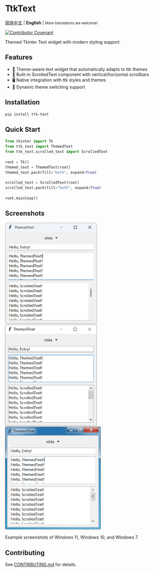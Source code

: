 # TtkText

[简体中文](./README_zh.md) |
**English** |
<small>More translations are welcome!</small>

[![Contributor Covenant](https://img.shields.io/badge/Contributor%20Covenant-2.1-4baaaa.svg)](./CODE_OF_CONDUCT.md)

Themed Tkinter Text widget with modern styling support.

## Features

- 🎨 Theme-aware text widget that automatically adapts to ttk themes
- 📜 Built-in ScrolledText component with vertical/horizontal scrollbars
- 🖥️ Native integration with ttk styles and themes
- 🔄 Dynamic theme switching support

## Installation

```bash
pip install ttk-text
```

## Quick Start

```python
from tkinter import Tk
from ttk_text import ThemedText
from ttk_text.scrolled_text import ScrolledText

root = Tk()
themed_text = ThemedText(root)
themed_text.pack(fill="both", expand=True)

scrolled_text = ScrolledText(root)
scrolled_text.pack(fill="both", expand=True)

root.mainloop()
```

## Screenshots

<div>
<img src="./doc/images/screenshots/windows11.webp" alt="Windows 11" width="302">
<img src="./doc/images/screenshots/windows10.webp" alt="Windows 10" width="301">
<img src="./doc/images/screenshots/windows7.webp" alt="Windows 7" width="314">
</div>

Example screenshots of Windows 11, Windows 10, and Windows 7.

## Contributing

See [CONTRIBUTING.md](./CONTRIBUTING.md) for details.
